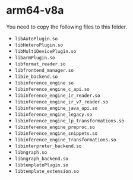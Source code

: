 # arm64-v8a

You need to copy the following files to this folder.

- `libAutoPlugin.so`
- `libHeteroPlugin.so`
- `libMultiDevicePlugin.so`
- `libarmPlugin.so`
- `libformat_reader.so`
- `libfrontend_manager.so`
- `libie_backend.so`
- `libinference_engine.so`
- `libinference_engine_c_api.so`
- `libinference_engine_ir_reader.so`
- `libinference_engine_ir_v7_reader.so`
- `libinference_engine_java_api.so`
- `libinference_engine_legacy.so`
- `libinference_engine_lp_transformations.so`
- `libinference_engine_preproc.so`
- `libinference_engine_snippets.so`
- `libinference_engine_transformations.so`
- `libinterpreter_backend.so`
- `libngraph.so`
- `libngraph_backend.so`
- `libtemplatePlugin.so`
- `libtemplate_extension.so`